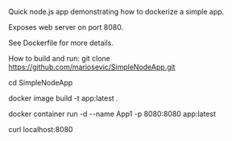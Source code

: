 
Quick node.js app demonstrating how to dockerize a simple app.

Exposes web server on port 8080.

See Dockerfile for more details.


How to build and run:
git clone https://github.com/mariosevic/SimpleNodeApp.git

cd SimpleNodeApp

docker image build -t app:latest .

docker container run -d --name App1 -p 8080:8080 app:latest

curl localhost:8080
